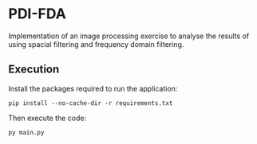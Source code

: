 # PDI-FDA

Implementation of an image processing exercise to analyse the results of using spacial filtering and frequency domain filtering.

## Execution

Install the packages required to run the application:

```
pip install --no-cache-dir -r requirements.txt
```

Then execute the code:

```
py main.py
```
